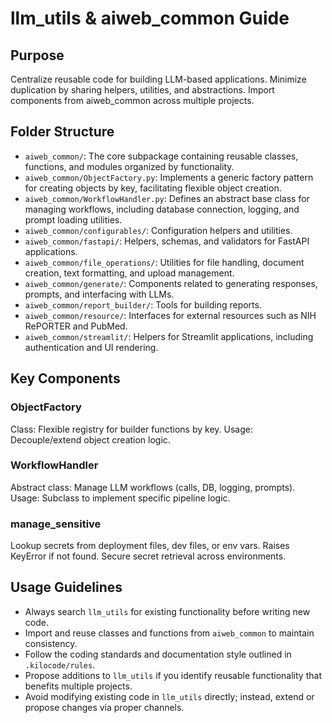 # llm_utils & aiweb_common Guide  

## Purpose
Centralize reusable code for building LLM-based applications.
Minimize duplication by sharing helpers, utilities, and abstractions.
Import components from aiweb_common across multiple projects.

## Folder Structure
- `aiweb_common/`: The core subpackage containing reusable classes, functions, and modules organized by functionality.
- `aiweb_common/ObjectFactory.py`: Implements a generic factory pattern for creating objects by key, facilitating flexible object creation.
- `aiweb_common/WorkflowHandler.py`: Defines an abstract base class for managing workflows, including database connection, logging, and prompt loading utilities.
- `aiweb_common/configurables/`: Configuration helpers and utilities.
- `aiweb_common/fastapi/`: Helpers, schemas, and validators for FastAPI applications.
- `aiweb_common/file_operations/`: Utilities for file handling, document creation, text formatting, and upload management.
- `aiweb_common/generate/`: Components related to generating responses, prompts, and interfacing with LLMs.
- `aiweb_common/report_builder/`: Tools for building reports.
- `aiweb_common/resource/`: Interfaces for external resources such as NIH RePORTER and PubMed.
- `aiweb_common/streamlit/`: Helpers for Streamlit applications, including authentication and UI rendering.

## Key Components

### ObjectFactory
Class: Flexible registry for builder functions by key.
Usage: Decouple/extend object creation logic.

### WorkflowHandler
Abstract class: Manage LLM workflows (calls, DB, logging, prompts).
Usage: Subclass to implement specific pipeline logic.

### manage_sensitive
Lookup secrets from deployment files, dev files, or env vars.
Raises KeyError if not found.
Secure secret retrieval across environments.


## Usage Guidelines
- Always search `llm_utils` for existing functionality before writing new code.
- Import and reuse classes and functions from `aiweb_common` to maintain consistency.
- Follow the coding standards and documentation style outlined in `.kilocode/rules`.
- Propose additions to `llm_utils` if you identify reusable functionality that benefits multiple projects.
- Avoid modifying existing code in `llm_utils` directly; instead, extend or propose changes via proper channels.